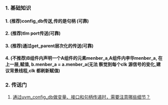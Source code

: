 ### 1. 基础知识

#### 1. (推荐)config_db传送,传的是句柄 (可靠)
#### 2. (推荐)tlm port传送(可靠)
#### 3. (推荐)通过get_parent层次化的传送(可靠)

#### 4. (不推荐)B组件内声明一个A组件的元素menber_a,A组件内李华menber_a, 在上一层,赋值, b.menber_a = a.menber_a(无法 察觉到每个clk 源信号的变化,建议背景线程,clk 都刷新赋值)

### 2. 传送门
1. [通过uvm_config_db做变量、接口和句柄传递时，需要注意哪些细节？](https://blog.csdn.net/weixin_59038209/article/details/132312651)
